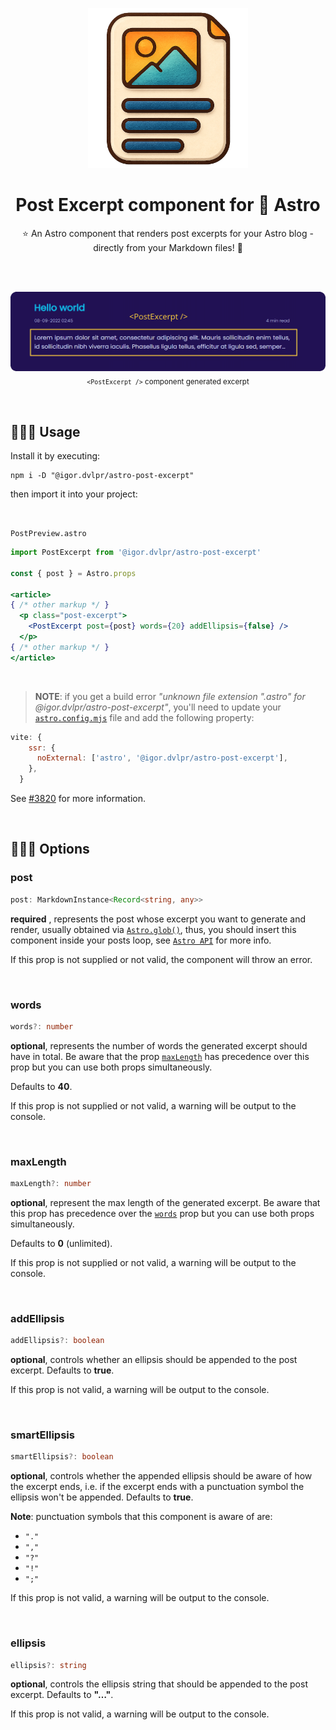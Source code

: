 <p align="center">
  <img src="https://github.com/igorskyflyer/npm-astro-post-excerpt/raw/main/assets/post-excerpt-for-astro.png" alt="Logo of Post excerpt for Astro component">
</p>

<h1 align="center">Post Excerpt component for 🚀 Astro</h1>

<p align="center">
⭐ An Astro component that renders post excerpts for your Astro blog - directly from your Markdown files! 💎
</p>

<br>
<br>

<p align="center">
<img src="https://raw.githubusercontent.com/igorskyflyer/npm-astro-post-excerpt/main/assets/demo.png" alt="Generated post excerpt">
<br>
<sub><code>&lt;PostExcerpt /&gt;</code> component generated excerpt</sub>
</p>

<br>

## 🕵🏼‍♂️ Usage

Install it by executing:

```shell
npm i -D "@igor.dvlpr/astro-post-excerpt"
```

then import it into your project:

<br>

`PostPreview.astro`

```jsx
import PostExcerpt from '@igor.dvlpr/astro-post-excerpt'

const { post } = Astro.props

<article>
{ /* other markup */ }
  <p class="post-excerpt">
    <PostExcerpt post={post} words={20} addEllipsis={false} />
  </p>
{ /* other markup */ }
</article>
```

<br>

> **NOTE**: if you get a build error _"unknown file extension \".astro\" for @igor.dvlpr/astro-post-excerpt"_, you'll need to update your [`astro.config.mjs`](https://docs.astro.build/en/guides/configuring-astro/) file and add the following property:

```js
vite: {
    ssr: {
      noExternal: ['astro', '@igor.dvlpr/astro-post-excerpt'],
    },
  }
```

See [#3820](https://github.com/withastro/astro/issues/3820) for more information.

<br>

## 🤹🏼‍♂️ Options

### post

```ts
post: MarkdownInstance<Record<string, any>>
```

**required** , represents the post whose excerpt you want to generate and render, usually obtained via [`Astro.glob()`](https://docs.astro.build/en/reference/api-reference/#astroglob), thus, you should insert this component inside your posts loop, see [`Astro API`](https://docs.astro.build/en/reference/api-reference/) for more info.

If this prop is not supplied or not valid, the component will throw an error.

<br>

### words

```ts
words?: number
```

**optional**, represents the number of words the generated excerpt should have in total. Be aware that the prop [`maxLength`](#maxlength) has precedence over this prop but you can use both props simultaneously.

Defaults to **40**.

If this prop is not supplied or not valid, a warning will be output to the console.

<br>

### maxLength

```ts
maxLength?: number
```

**optional**, represent the max length of the generated excerpt. Be aware that this prop has precedence over the [`words`](#words) prop but you can use both props simultaneously.

Defaults to **0** (unlimited).

If this prop is not supplied or not valid, a warning will be output to the console.

 <br>

### addEllipsis

```ts
addEllipsis?: boolean
```

**optional**, controls whether an ellipsis should be appended to the post excerpt. Defaults to **true**.

If this prop is not valid, a warning will be output to the console.

 <br>

### smartEllipsis

```ts
smartEllipsis?: boolean
```

**optional**, controls whether the appended ellipsis should be aware of how the excerpt ends, i.e. if the excerpt ends with a punctuation symbol the ellipsis won't be appended. Defaults to **true**.

**Note**: punctuation symbols that this component is aware of are:
- `"."`
- `","`
- `"?"`
- `"!"`
- `";"`

If this prop is not valid, a warning will be output to the console.

 <br>

### ellipsis

```ts
ellipsis?: string
```

**optional**, controls the ellipsis string that should be appended to the post excerpt. Defaults to **"…"**.

If this prop is not valid, a warning will be output to the console.
